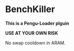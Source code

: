 # BenchKiller

**This is a Pengu-Loader plguin**

**USE AT YOUR OWN RISK**

No swap cooldown in ARAM.


